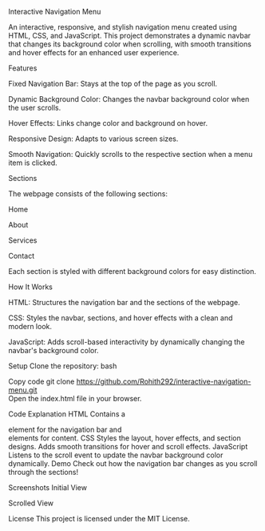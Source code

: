 Interactive Navigation Menu

An interactive, responsive, and stylish navigation menu created using HTML, CSS, and JavaScript. This project demonstrates a dynamic navbar that changes its background color when scrolling, with smooth transitions and hover effects for an enhanced user experience.

Features

Fixed Navigation Bar: Stays at the top of the page as you scroll.

Dynamic Background Color: Changes the navbar background color when the user scrolls.

Hover Effects: Links change color and background on hover.

Responsive Design: Adapts to various screen sizes.

Smooth Navigation: Quickly scrolls to the respective section when a menu item is clicked.

Sections

The webpage consists of the following sections:

Home

About

Services

Contact

Each section is styled with different background colors for easy distinction.

How It Works

HTML: Structures the navigation bar and the sections of the webpage.

CSS: Styles the navbar, sections, and hover effects with a clean and modern look.

JavaScript: Adds scroll-based interactivity by dynamically changing the navbar's background color.

Setup
Clone the repository:
bash

Copy code
git clone https://github.com/Rohith292/interactive-navigation-menu.git  
Open the index.html file in your browser.

Code Explanation
HTML
Contains a <nav> element for the navigation bar and <section> elements for content.
CSS
Styles the layout, hover effects, and section designs.
Adds smooth transitions for hover and scroll effects.
JavaScript
Listens to the scroll event to update the navbar background color dynamically.
Demo
Check out how the navigation bar changes as you scroll through the sections!

Screenshots
Initial View

Scrolled View

License
This project is licensed under the MIT License.

